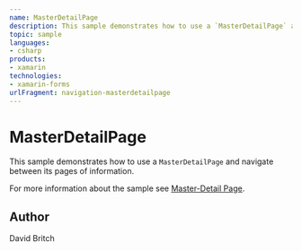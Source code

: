 ```yaml
---
name: MasterDetailPage
description: This sample demonstrates how to use a `MasterDetailPage` and navigate between its pages of information.  For more information about the sample see ...
topic: sample
languages:
- csharp
products:
- xamarin
technologies:
- xamarin-forms
urlFragment: navigation-masterdetailpage
---
```

MasterDetailPage
================

This sample demonstrates how to use a `MasterDetailPage` and navigate between its pages of information.

For more information about the sample see [Master-Detail Page](http://developer.xamarin.com/guides/cross-platform/xamarin-forms/user-interface/navigation/master-detail-page/).

Author
------

David Britch

